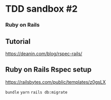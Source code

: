 # TDD sandbox #2

### Ruby on Rails

## Tutorial

https://deanin.com/blog/rspec-rails/

## Ruby on Rails Rspec setup

https://railsbytes.com/public/templates/z0gsLX

`bundle`
`yarn`
`rails db:migrate`
